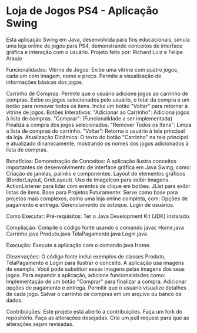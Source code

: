 # Loja de Jogos PS4 - Aplicação Swing
Esta aplicação Swing em Java, desenvolvida para fins educacionais, simula uma loja online de jogos para PS4, demonstrando conceitos de interface gráfica e interação com o usuário.
Projeto feito por: Richard Luiz e Felipe Araujo

Funcionalidades:
Vitrine de Jogos:
Exibe uma vitrine com quatro jogos, cada um com imagem, nome e preço.
Permite a visualização de informações básicas dos jogos.

Carrinho de Compras:
Permite que o usuário adicione jogos ao carrinho de compras.
Exibe os jogos selecionados pelo usuário, o total da compra e um botão para remover todos os itens.
Inclui um botão "Voltar" para retornar à vitrine de jogos.
Botões Interativos:
"Adicionar ao Carrinho": Adiciona jogos à lista de compras.
"Comprar": (Funcionalidade a ser implementada) Finaliza a compra dos jogos selecionados.
"Remover Todos os Itens": Limpa a lista de compras do carrinho.
"Voltar": Retorna o usuário à tela principal da loja.
Atualização Dinâmica:
O texto do botão "Carrinho" na tela principal é atualizado dinamicamente, mostrando os nomes dos jogos adicionados à lista de compras.

Benefícios:
Demonstração de Conceitos: A aplicação ilustra conceitos importantes de desenvolvimento de interface gráfica em Java Swing, como:
Criação de janelas, painéis e componentes.
Layout de elementos gráficos (BorderLayout, GridLayout).
Uso de ImageIcon para exibir imagens.
ActionListener para lidar com eventos de clique em botões.
JList para exibir listas de itens.
Base para Projetos Futuramente: Serve como base para projetos mais complexos, como uma loja online completa, com:
Opções de pagamento e entrega.
Gerenciamento de estoque.
Login de usuários.


Como Executar:
Pré-requisitos:
Ter o Java Development Kit (JDK) instalado.

Compilação:
Compile o código fonte usando o comando javac Home.java Carrinho.java Produto.java TelaPagamento.java Login.java.

Execução:
Execute a aplicação com o comando java Home.

Observações:
O código fonte inclui exemplos de classes Produto, TelaPagamento e Login para ilustrar o conceito.
A aplicação usa imagens de exemplo. Você pode substituir essas imagens pelas imagens dos seus jogos.
Para expandir a aplicação, adicione funcionalidades como:
Implementação de um botão "Comprar" para finalizar a compra.
Adicionar opções de pagamento e entrega.
Permitir que o usuário visualize detalhes de cada jogo.
Salvar o carrinho de compras em um arquivo ou banco de dados.

Contribuições:
Este projeto está aberto a contribuições.
Faça um fork do repositório.
Faça as alterações desejadas.
Crie um pull request para que as alterações sejam revisadas.

